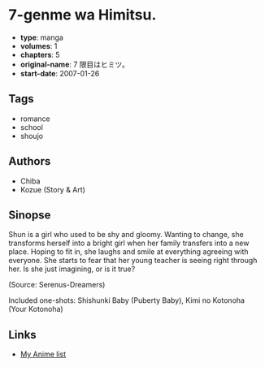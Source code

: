 # 7-genme wa Himitsu.

-   **type**: manga
-   **volumes**: 1
-   **chapters**: 5
-   **original-name**: 7 限目はヒミツ。
-   **start-date**: 2007-01-26

## Tags

-   romance
-   school
-   shoujo

## Authors

-   Chiba
-   Kozue (Story & Art)

## Sinopse

Shun is a girl who used to be shy and gloomy. Wanting to change, she transforms herself into a bright girl when her family transfers into a new place. Hoping to fit in, she laughs and smile at everything agreeing with everyone. She starts to fear that her young teacher is seeing right through her. Is she just imagining, or is it true?

(Source: Serenus-Dreamers)

Included one-shots: Shishunki Baby (Puberty Baby), Kimi no Kotonoha (Your Kotonoha)

## Links

-   [My Anime list](https://myanimelist.net/manga/4392/7-genme_wa_Himitsu)
